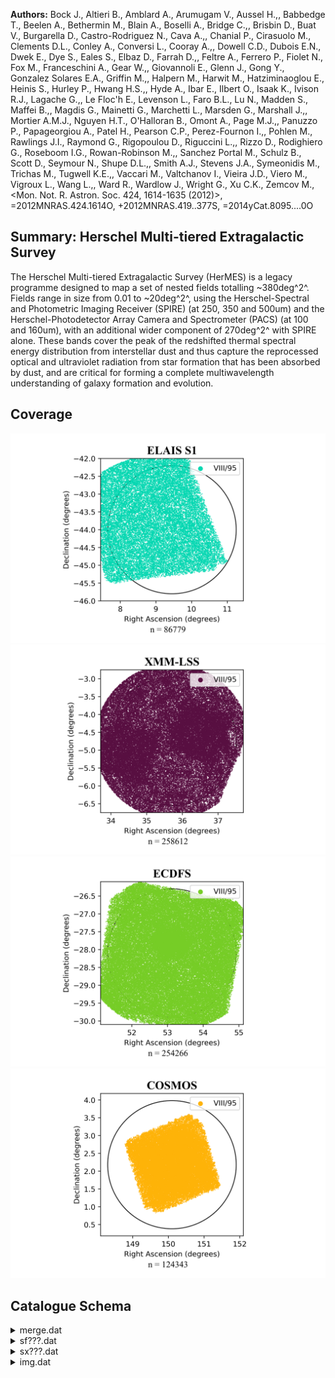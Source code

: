**Authors:** Bock J., Altieri B., Amblard A., Arumugam V., Aussel H.,, Babbedge T., Beelen A., Bethermin M., Blain A., Boselli A., Bridge C.,, Brisbin D., Buat V., Burgarella D., Castro-Rodriguez N., Cava A.,, Chanial P., Cirasuolo M., Clements D.L., Conley A., Conversi L., Cooray A.,, Dowell C.D., Dubois E.N., Dwek E., Dye S., Eales S., Elbaz D., Farrah D.,, Feltre A., Ferrero P., Fiolet N., Fox M., Franceschini A., Gear W.,, Giovannoli E., Glenn J., Gong Y., Gonzalez Solares E.A., Griffin M.,, Halpern M., Harwit M., Hatziminaoglou E., Heinis S., Hurley P., Hwang H.S.,, Hyde A., Ibar E., Ilbert O., Isaak K., Ivison R.J., Lagache G.,, Le Floc'h E., Levenson L., Faro B.L., Lu N., Madden S., Maffei B.,, Magdis G., Mainetti G., Marchetti L., Marsden G., Marshall J.,, Mortier A.M.J., Nguyen H.T., O'Halloran B., Omont A., Page M.J.,, Panuzzo P., Papageorgiou A., Patel H., Pearson C.P., Perez-Fournon I.,, Pohlen M., Rawlings J.I., Raymond G., Rigopoulou D., Riguccini L.,, Rizzo D., Rodighiero G., Roseboom I.G., Rowan-Robinson M.,, Sanchez Portal M., Schulz B., Scott D., Seymour N., Shupe D.L.,, Smith A.J., Stevens J.A., Symeonidis M., Trichas M., Tugwell K.E.,, Vaccari M., Valtchanov I., Vieira J.D., Viero M., Vigroux L., Wang L.,, Ward R., Wardlow J., Wright G., Xu C.K., Zemcov M., <Mon. Not. R. Astron. Soc. 424, 1614-1635 (2012)>, =2012MNRAS.424.1614O, +2012MNRAS.419..377S, =2014yCat.8095....0O

## Summary: Herschel Multi-tiered Extragalactic Survey 

The Herschel Multi-tiered Extragalactic Survey (HerMES) is a legacy programme designed to map a set of nested fields totalling ~380deg^2^. Fields range in size from 0.01 to ~20deg^2^, using the Herschel-Spectral and Photometric Imaging Receiver (SPIRE) (at 250, 350 and 500um) and the Herschel-Photodetector Array Camera and Spectrometer (PACS) (at 100 and 160um), with an additional wider component of 270deg^2^ with SPIRE alone. These bands cover the peak of the redshifted thermal spectral energy distribution from interstellar dust and thus capture the reprocessed optical and ultraviolet radiation from star formation that has been absorbed by dust, and are critical for forming a complete multiwavelength understanding of galaxy formation and evolution.
## Coverage
![image](https://raw.githubusercontent.com/joshgithubbin/Sherlock-DDF/refs/heads/main/Catalogue%20Plotting/Catalogues/VIII-95/Subcatalogues/ELAIS%20S1/Plots/fieldcover.png)
![image](https://raw.githubusercontent.com/joshgithubbin/Sherlock-DDF/refs/heads/main/Catalogue%20Plotting/Catalogues/VIII-95/Subcatalogues/XMM-LSS/Plots/fieldcover.png)
![image](https://raw.githubusercontent.com/joshgithubbin/Sherlock-DDF/refs/heads/main/Catalogue%20Plotting/Catalogues/VIII-95/Subcatalogues/ECDFS/Plots/fieldcover.png)
![image](https://raw.githubusercontent.com/joshgithubbin/Sherlock-DDF/refs/heads/main/Catalogue%20Plotting/Catalogues/VIII-95/Subcatalogues/COSMOS/Plots/fieldcover.png)
## Catalogue Schema

<details>
<summary>merge.dat</summary>

| Bytes   | Format   | Units   | Label   | Explanations                                                    |
|:--------|:---------|:--------|:--------|:----------------------------------------------------------------|
| 1- 22   | A22      | ---     | Field   | Field designation                                               |
| 24- 40  | A17      | ---     | ---     | [2HERMES S250 SF D]                                             |
| 42- 57  | A16      | ---     | 2HERMES | HerMES ID, JHHMMSS.s+DDMMSS (G1)                                |
| 61- 69  | F9.5     | deg     | RAdeg   | Right Ascension (J2000)                                         |
| 71- 79  | F9.5     | deg     | DEdeg   | Declination (J2000)                                             |
| 81- 96  | E16.11   | mJy     | F250    | Herschel/SPIRE flux density at 250um                            |
| 98-113  | E16.11   | mJy     | e_F250  | Instrumental error in flux 250um density                        |
| 115-130 | E16.11   | mJy     | F350    | Herschel/SPIRE flux density at 350um                            |
| 132-147 | E16.11   | mJy     | e_F350  | Instrumental error in flux 350um density                        |
| 149-164 | E16.11   | mJy     | F500    | Herschel/SPIRE flux density at 500um                            |
| 166-181 | E16.11   | mJy     | e_F500  | Instrumental error in flux 500um density                        |
| 183-198 | E16.11   | mJy     | E_F250  | Total error (instrumental + confusion)                          |
| 200-215 | E16.11   | ---     | chi250  | Local reduced {chi}^2^ statistic of 250um                       |
| 11      | pixel    | window  | 217-232 | E16.11 mJy   E_F350      Total error (instrumental + confusion) |
| 234-249 | E16.11   | ---     | chi350  | Local reduced {chi}^2^ statistic of 350um                       |
| 11      | pixel    | window  | 251-266 | E16.11 mJy   E_F500      Total error (instrumental + confusion) |
| 268-283 | E16.11   | ---     | chi500  | Local reduced {chi}^2^ statistic of 500um                       |
| 11      | pixel    | window  | 285-290 | I6    ---     gID       ID of the segment  where the source is  |
| 292-295 | I4       | ---     | Ng      | Number of sources in the segment gid                            |
| 297-304 | F8.5     | mJy     | bg250   | Background subtracted from 250um map (G2)                       |
| 306-313 | F8.5     | mJy     | bg350   | Background subtracted from 350um map (G2)                       |
| 315-322 | F8.5     | mJy     | bg500   | Background subtracted from 550um map (G2)                       |
| 324-330 | A7       | ---     | Com     | Comment                                                         |
</details>

<details>
<summary>sf???.dat</summary>

| Bytes   | Format   | Units   | Label   | Explanations                                                   |
|:--------|:---------|:--------|:--------|:---------------------------------------------------------------|
| 1- 22   | A22      | ---     | Field   | Field designation                                              |
| 24- 32  | A9       | ---     | ---     | [2HERMES S]                                                    |
| 33- 35  | I3       | um      | lam     | Herschel filter (250, 300 or 500)                              |
| 37- 40  | A4       | ---     | ---     | [SF D]                                                         |
| 42- 57  | A16      | ---     | 2HERMES | HerMES ID, JHHMMSS.s+DDMMSS (G1)                               |
| 61- 69  | F9.5     | deg     | RAdeg   | Right ascension (J2000)                                        |
| 71- 79  | F9.5     | deg     | DEdeg   | Declination (J2000)                                            |
| 81- 96  | E16.11   | mJy     | Flux    | Source flux density                                            |
| 98-113  | E16.11   | mJy     | e_Flux  | Source flux density formal uncertainty                         |
| 115-130 | E16.11   | mJy     | E_Flux  | Total uncertainty in the source flux density,                  |
| 132-147 | E16.11   | ---     | chi2    | Local reduced {chi}^2^ statistic of photometry                 |
| 11      | pixel    | window  | 149-154 | I6    ---     gID       ID of the segment  where the source is |
| 156-159 | I4       | ---     | Ng      | Number of sources in the segment gid                           |
| 161-169 | F9.6     | mJy     | bg      | Background subtracted from map in observed                     |
| 171-177 | A7       | ---     | Com     | Comments                                                       |
</details>

<details>
<summary>sx???.dat</summary>

| Bytes   | Format   | Units   | Label   | Explanations                                     |
|:--------|:---------|:--------|:--------|:-------------------------------------------------|
| 1- 22   | A22      | ---     | Field   | Field designation                                |
| 24- 32  | A9       | ---     | ---     | [2HERMES S]                                      |
| 33- 35  | I3       | um      | lam     | Herschel filter (250, 300 or 500)                |
| 37- 40  | A4       | ---     | ---     | [SX D]                                           |
| 42- 59  | A18      | ---     | 2HERMES | HerMES ID, JHHMMSS.s+DDMMSS,                     |
| 61- 69  | F9.5     | deg     | RAdeg   | Right ascension (J2000)                          |
| 71- 79  | F9.5     | deg     | DEdeg   | Declination (J2000)                              |
| 81- 90  | F10.5    | mJy     | Flux    | Source flux density                              |
| 92-100  | F9.5     | mJy     | e_Flux  | Source flux density formal uncertainty           |
| 102-113 | F12.5    | ---     | S/N     | Signal to instrumental noise: Flux/e_Flux        |
| 115-123 | F9.5     | deg     | e_RAdeg | Right ascension uncertainty                      |
| 125-133 | F9.5     | deg     | e_DEdeg | Declination uncertainty                          |
| 135-143 | F9.5     | mJy     | E_Flux  | ?=-99.99999 Total uncertainty in the source flux |
| 145-154 | F10.5    | ---     | SNR     | ?=-99.999 Signal to total noise: Flux/E_Flux     |
| 156-177 | E22.15   | mJy     | F1      | ?=1E+20 Source flux density, as measured using   |
| 178-200 | E23.15   | ---     | SN1     | ?=1E+20 Signal to instrumental noise, as         |
| 202-223 | E22.15   | mJy     | F2      | ?=1E+20 Source flux density, as measured using   |
| 224-246 | E23.15   | ---     | SN2     | ?=1E+20 Signal to instrumental noise, as         |
| 248     | A1       | ---     | fc      | [1T] source lies within a well-defined central   |
| 250-256 | A7       | ---     | Com     | Comment                                          |
</details>

<details>
<summary>img.dat</summary>

| Bytes   | Format   | Units      | Label    | Explanations                          |
|:--------|:---------|:-----------|:---------|:--------------------------------------|
| 1- 17   | A17      | ---        | Field    | Field designation                     |
| 19- 27  | F9.5     | deg        | RAdeg    | Right Ascension of center (J2000)     |
| 28- 36  | F9.5     | deg        | DEdeg    | Declination of center (J2000)         |
| 38- 42  | F5.2     | arcsec/pix | Scale    | Scale of the image                    |
| 44- 47  | I4       | pix        | Nx       | Number of pixels along X-axis         |
| 48      | A1       | ---        | ---      | [x]                                   |
| 49- 52  | I4       | pix        | Ny       | Number of pixels along Y-axis         |
| 54- 56  | I3       | um         | lam      | Wavelength (250, 350 or 500)          |
| 58-108  | A51      | ---        | FileName | Name of FITS file in subdirectory img |
| 109-156 | A48      | ---        | Title    | Title and comments                    |
</details>
